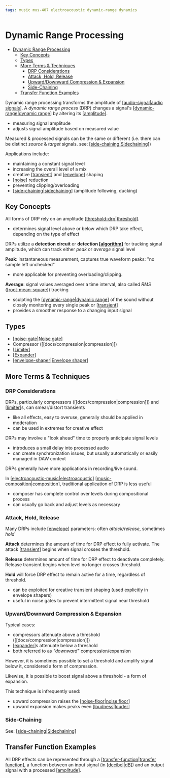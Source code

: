 ```yaml
---
tags: music mus-407 electroacoustic dynamic-range dynamics
---
```


# Dynamic Range Processing

- [Dynamic Range Processing](#dynamic-range-processing)
  - [Key Concepts](#key-concepts)
  - [Types](#types)
  - [More Terms & Techniques](#more-terms--techniques)
    - [DRP Considerations](#drp-considerations)
    - [Attack, Hold, Release](#attack-hold-release)
    - [Upward/Downward Compression & Expansion](#upwarddownward-compression--expansion)
    - [Side-Chaining](#side-chaining)
  - [Transfer Function Examples](#transfer-function-examples)

Dynamic range processing transforms the amplitude of [[audio-signal|audio signals]]. A _dynamic range process_ (DRP) changes a signal's [[dynamic-range|dynamic range]] by altering its [[amplitude]].

- measuring signal amplitude
- adjusts signal amplitude based on measured value

Measured & processed signals can be the same or different (i.e. there can be distinct _source_ & _target_ signals. see: [[side-chaining|Sidechaining]])

Applications include:

- maintaining a constant signal level
- increasing the overall level of a mix
- creative [[transient]] and [[envelope]] shaping
- [[noise]] reduction
- preventing clipping/overloading
- [[side-chaining|sidechaining]] (amplitude following, ducking)

## Key Concepts

All forms of DRP rely on an amplitude [[threshold-drp|threshold]].

- determines signal level above or below which DRP take effect, depending on the type of effect

DRPs utilize a **detection circuit** or **detection [[algorithm]]** for tracking signal amplitude, which can track either _peak_ or _average_ signal level

**Peak**: instantaneous measurement, captures true waveform peaks: "no sample left unchecked"

- more applicable for preventing overloading/clipping.

**Average**: signal values averaged over a time interval, also called _RMS_ ([[root-mean-square]]) tracking

- sculpting the [[dynamic-range|dynamic range]] of the sound without closely monitoring every single peak or [[transient]]
- provides a smoother response to a changing input signal

## Types

- [[noise-gate|Noise gate]]
- Compressor ([[docs/compression|compression]])
- [[Limiter]]
- [[Expander]]
- [[envelope-shaper|Envelope shaper]]

## More Terms & Techniques

### DRP Considerations

DRPs, particularly compressors ([[docs/compression|compression]]) and [[limiter]]s, can smear/distort transients

- like all effects, easy to overuse, generally should be applied in moderation
- can be used in extremes for creative effect

DRPs may involve a "look ahead" time to properly anticipate signal levels

- introduces a small delay into processed audio
- can create synchronization issues, but usually automatically or easily managed in DAW context

DRPs generally have more applications in recording/live sound.

In [[electroacoustic-music|electroacoustic]] [[music-composition|composition]], traditional application of DRP is less useful

- composer has complete control over levels during compositional process
- can usually go back and adjust levels as necessary

### Attack, Hold, Release

Many DRPs include [[envelope]] parameters: often _attack/release_, sometimes _hold_

**Attack** determines the amount of time for DRP effect to fully activate. The attack [[transient]] begins when signal crosses the threshold.

**Release** determines amount of time for DRP effect to deactivate completely. Release transient begins when level no longer crosses threshold.

**Hold** will force DRP effect to remain active for a time, regardless of threshold.

- can be exploited for creative transient shaping (used explicitly in envelope shapers)
- useful in noise gates to prevent intermittent signal near threshold

### Upward/Downward Compression & Expansion

Typical cases:

- compressors attenuate above a threshold ([[docs/compression|compression]])
- [[expander]]s attenuate below a threshold
- both referred to as _"downward"_ compression/expansion

However, it is sometimes possible to set a threshold and amplify signal below it, considered a form of compression.

Likewise, it is possible to boost signal above a threshold - a form of expansion.

This technique is infrequently used:

- upward compression raises the [[noise-floor|noise floor]]
- upward expansion makes peaks even [[loudness|louder]]

### Side-Chaining

See: [[side-chaining|Sidechaining]]

## Transfer Function Examples

All DRP effects can be represented through a [[transfer-function|transfer function]], a function between an input signal (in [[decibel|dB]]) and an output signal with a processed [[amplitude]].

[//begin]: # "Autogenerated link references for markdown compatibility"
[audio-signal|audio signals]: audio-signal "Audio Signal"
[dynamic-range|dynamic range]: dynamic-range "Dynamic Range"
[amplitude]: amplitude "Amplitude"
[side-chaining|Sidechaining]: side-chaining "Side-Chaining"
[transient]: transient "Transient"
[envelope]: envelope "Envelope"
[noise]: noise "Noise"
[side-chaining|sidechaining]: side-chaining "Side-Chaining"
[threshold-drp|threshold]: threshold-drp "Threshold (DRP)"
[algorithm]: algorithm "Algorithm"
[root-mean-square]: root-mean-square "Root mean square (RMS)"
[noise-gate|Noise gate]: noise-gate "Noise Gate"
[Limiter]: limiter "Limiter"
[Expander]: expander "Expander"
[envelope-shaper|Envelope shaper]: envelope-shaper "Envelope Shaper"
[limiter]: limiter "Limiter"
[electroacoustic-music|electroacoustic]: electroacoustic-music "Electroacoustic Music"
[music-composition|composition]: music-composition "Music composition"
[expander]: expander "Expander"
[noise-floor|noise floor]: noise-floor "Noise Floor"
[loudness|louder]: loudness "Loudness"
[transfer-function|transfer function]: transfer-function "Transfer Function"
[decibel|dB]: decibel "Decibel"
[//end]: # "Autogenerated link references"